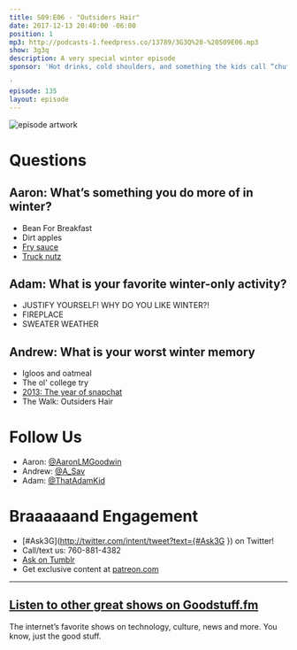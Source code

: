 ```yaml
---
title: S09:E06 - "Outsiders Hair"
date: 2017-12-13 20:40:00 -06:00
position: 1
mp3: http://podcasts-1.feedpress.co/13789/3G3Q%20-%20S09E06.mp3
show: 3g3q
description: A very special winter episode
sponsor: 'Hot drinks, cold shoulders, and something the kids call “chuffing season.”

'
episode: 135
layout: episode
---
```


![episode artwork](http://l.gdwn.co/AUAsAK.jpg)

# Questions 

## Aaron: What’s something you do more of in winter?
- Bean For Breakfast
- Dirt apples
- [Fry sauce](https://www.eater.com/2016/8/6/12054512/fry-sauce-utah-condiment)
- [Truck nutz](https://en.wikipedia.org/wiki/Truck_nuts)

## Adam: What is your favorite winter-only activity?
- JUSTIFY YOURSELF! WHY DO YOU LIKE WINTER?!
- FIREPLACE 
- SWEATER WEATHER

## Andrew: What is your worst winter memory
- Igloos and oatmeal
- The ol' college try
- [2013: The year of snapchat](http://l.gdwn.co/mhLVN)
- The Walk: Outsiders Hair 

# Follow Us
* Aaron: [@AaronLMGoodwin](http://twitter.com/aaronlmgoodwin)
* Andrew: [@A_Sav](http://twitter.com/a_sav)
* Adam: [@ThatAdamKid](http://twitter.com/thatadamkid)

# Braaaaaand Engagement
* [#Ask3G](http://twitter.com/intent/tweet?text={#Ask3G }) on Twitter!
* Call/text us: 760-881-4382
* [Ask on Tumblr](http://3g3q.co/ask)
* Get exclusive content at [patreon.com](http://www.patreon.com/3g3q)

***

## [Listen to other great shows on Goodstuff.fm](http://goodstuff.fm/)
The internet’s favorite shows on technology, culture, news and more. You know, just the good stuff.
